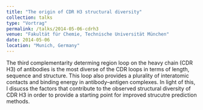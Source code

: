 ```yaml
---
title: "The origin of CDR H3 structural diversity"
collection: talks
type: "Vortrag"
permalink: /talks/2014-05-06-cdrh3
venue: "Fakultät für Chemie, Technische Universität München"
date: 2014-05-06
location: "Munich, Germany"
---
```


The third complementarity determing region loop on the heavy chain (CDR H3) of antibodies is the most diverse of the CDR loops in terms of length, sequence and structure. This loop also provides a plurality of interatomic contacts and binding energy in antibody–antigen complexes. In light of this, I disucss the factors that contribute to the observed structural diversity of CDR H3 in order to provide a starting point for improved strucutre prediction methods.
